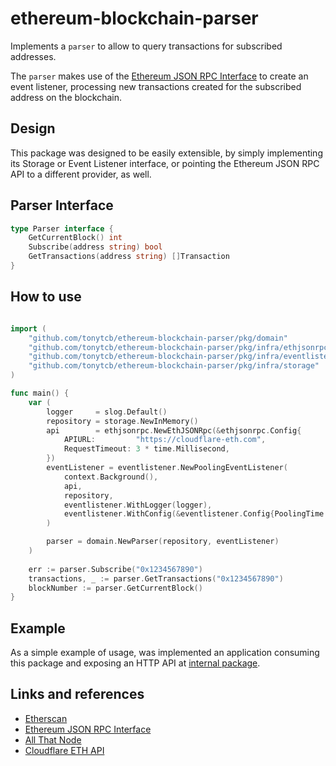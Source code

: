 # ethereum-blockchain-parser

Implements a `parser` to allow to query transactions for subscribed addresses.

The `parser` makes use of the [Ethereum JSON RPC Interface](https://ethereum.org/en/developers/docs/apis/json-rpc) to create an event listener, processing new transactions created for the subscribed address on the blockchain.

## Design

This package was designed to be easily extensible, by simply implementing its Storage or Event Listener interface, or pointing the Ethereum JSON RPC API to a different provider, as well.

## Parser Interface

```go
type Parser interface {
    GetCurrentBlock() int
    Subscribe(address string) bool
    GetTransactions(address string) []Transaction
}
```

## How to use

```go

import (
    "github.com/tonytcb/ethereum-blockchain-parser/pkg/domain"
    "github.com/tonytcb/ethereum-blockchain-parser/pkg/infra/ethjsonrpc"
    "github.com/tonytcb/ethereum-blockchain-parser/pkg/infra/eventlistener"
    "github.com/tonytcb/ethereum-blockchain-parser/pkg/infra/storage"
)

func main() {
    var (
        logger     = slog.Default()
        repository = storage.NewInMemory()
        api        = ethjsonrpc.NewEthJSONRpc(&ethjsonrpc.Config{
            APIURL:         "https://cloudflare-eth.com",
            RequestTimeout: 3 * time.Millisecond,
        })
        eventListener = eventlistener.NewPoolingEventListener(
            context.Background(),
            api,
            repository,
            eventlistener.WithLogger(logger),
            eventlistener.WithConfig(&eventlistener.Config{PoolingTime: 1 * time.Second}),
        )

        parser = domain.NewParser(repository, eventListener)
    )
	    
    err := parser.Subscribe("0x1234567890")
    transactions, _ := parser.GetTransactions("0x1234567890")
    blockNumber := parser.GetCurrentBlock()
}

```

## Example

As a simple example of usage, was implemented an application consuming this package and exposing an HTTP API at [internal package](./internal).

## Links and references

- [Etherscan](https://etherscan.io)
- [Ethereum JSON RPC Interface](https://ethereum.org/en/developers/docs/apis/json-rpc)
- [All That Node](https://www.allthatnode.com/ethereum.dsrv)
- [Cloudflare ETH API](https://developers.cloudflare.com/web3/ethereum-gateway/reference/supported-api-methods/)

